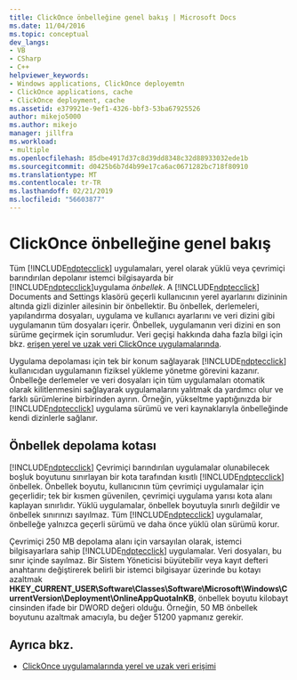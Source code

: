 ```yaml
---
title: ClickOnce önbelleğine genel bakış | Microsoft Docs
ms.date: 11/04/2016
ms.topic: conceptual
dev_langs:
- VB
- CSharp
- C++
helpviewer_keywords:
- Windows applications, ClickOnce deployemtn
- ClickOnce applications, cache
- ClickOnce deployment, cache
ms.assetid: e379921e-9ef1-4326-bbf3-53ba67925526
author: mikejo5000
ms.author: mikejo
manager: jillfra
ms.workload:
- multiple
ms.openlocfilehash: 85dbe4917d37c8d39dd8348c32d88933032ede1b
ms.sourcegitcommit: d0425b6b7d4b99e17ca6ac0671282bc718f80910
ms.translationtype: MT
ms.contentlocale: tr-TR
ms.lasthandoff: 02/21/2019
ms.locfileid: "56603877"
---
```

# <a name="clickonce-cache-overview"></a>ClickOnce önbelleğine genel bakış
Tüm [!INCLUDE[ndptecclick](../deployment/includes/ndptecclick_md.md)] uygulamaları, yerel olarak yüklü veya çevrimiçi barındırılan depolanır istemci bilgisayarda bir [!INCLUDE[ndptecclick](../deployment/includes/ndptecclick_md.md)]uygulama *önbellek*. A [!INCLUDE[ndptecclick](../deployment/includes/ndptecclick_md.md)] Documents and Settings klasörü geçerli kullanıcının yerel ayarlarını dizininin altında gizli dizinler ailesinin bir önbellektir. Bu önbellek, derlemeleri, yapılandırma dosyaları, uygulama ve kullanıcı ayarlarını ve veri dizini gibi uygulamanın tüm dosyaları içerir. Önbellek, uygulamanın veri dizini en son sürüme geçirmek için sorumludur. Veri geçişi hakkında daha fazla bilgi için bkz. [erişen yerel ve uzak veri ClickOnce uygulamalarında](../deployment/accessing-local-and-remote-data-in-clickonce-applications.md).

 Uygulama depolaması için tek bir konum sağlayarak [!INCLUDE[ndptecclick](../deployment/includes/ndptecclick_md.md)] kullanıcıdan uygulamanın fiziksel yükleme yönetme görevini kazanır. Önbelleğe derlemeler ve veri dosyaları için tüm uygulamaları otomatik olarak kilitlenmesini sağlayarak uygulamalarını yalıtmak da yardımcı olur ve farklı sürümlerine birbirinden ayırın. Örneğin, yükseltme yaptığınızda bir [!INCLUDE[ndptecclick](../deployment/includes/ndptecclick_md.md)] uygulama sürümü ve veri kaynaklarıyla önbelleğinde kendi dizinlerle sağlanır.

## <a name="cache-storage-quota"></a>Önbellek depolama kotası
 [!INCLUDE[ndptecclick](../deployment/includes/ndptecclick_md.md)] Çevrimiçi barındırılan uygulamalar olunabilecek boşluk boyutunu sınırlayan bir kota tarafından kısıtlı [!INCLUDE[ndptecclick](../deployment/includes/ndptecclick_md.md)] önbellek. Önbellek boyutu, kullanıcının tüm çevrimiçi uygulamalar için geçerlidir; tek bir kısmen güvenilen, çevrimiçi uygulama yarısı kota alanı kaplayan sınırlıdır. Yüklü uygulamalar, önbellek boyutuyla sınırlı değildir ve önbellek sınırınızı sayılmaz. Tüm [!INCLUDE[ndptecclick](../deployment/includes/ndptecclick_md.md)] uygulamalar, önbelleğe yalnızca geçerli sürümü ve daha önce yüklü olan sürümü korur.

 Çevrimiçi 250 MB depolama alanı için varsayılan olarak, istemci bilgisayarlara sahip [!INCLUDE[ndptecclick](../deployment/includes/ndptecclick_md.md)] uygulamalar. Veri dosyaları, bu sınır içinde sayılmaz. Bir Sistem Yöneticisi büyütebilir veya kayıt defteri anahtarını değiştirerek belirli bir istemci bilgisayar üzerinde bu kotayı azaltmak **HKEY_CURRENT_USER\Software\Classes\Software\Microsoft\Windows\CurrentVersion\Deployment\OnlineAppQuotaInKB**, önbellek boyutu kilobayt cinsinden ifade bir DWORD değeri olduğu. Örneğin, 50 MB önbellek boyutunu azaltmak amacıyla, bu değer 51200 yapmanız gerekir.

## <a name="see-also"></a>Ayrıca bkz.
- [ClickOnce uygulamalarında yerel ve uzak veri erişimi](../deployment/accessing-local-and-remote-data-in-clickonce-applications.md)